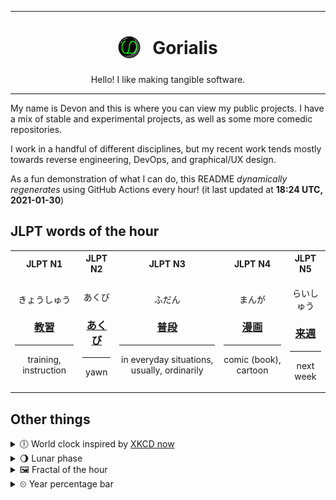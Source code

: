 ***

<h1 align="center">
<sub>
    <img src="readme/resources/avatar.png" height="36">
</sub>
&nbsp;
Gorialis
</h1>
<p align="center">
Hello! I like making tangible software.
</p>

***

My name is Devon and this is where you can view my public projects. I have a mix of stable and experimental projects, as well as some more comedic repositories.

I work in a handful of different disciplines, but my recent work tends mostly towards reverse engineering, DevOps, and graphical/UX design.

As a fun demonstration of what I can do, this README *dynamically regenerates* using GitHub Actions every hour! (it last updated at **18:24 UTC, 2021-01-30**)

<h2>JLPT words of the hour</h2>
<table>
    <tr>
        <th>JLPT N1</th>
        <th>JLPT N2</th>
        <th>JLPT N3</th>
        <th>JLPT N4</th>
        <th>JLPT N5</th>
    </tr>
    <tr>
        <td>
            <p align="center">きょうしゅう</p>
            <h3 align="center"><b><a href="https://jisho.org/search/%E6%95%99%E7%BF%92">教習</a></b></h3>
            <hr>
            <p align="center">training,<wbr> instruction</p>
        </td>
        <td>
            <p align="center">あくび</p>
            <h3 align="center"><b><a href="https://jisho.org/search/%E3%81%82%E3%81%8F%E3%81%B3">あくび</a></b></h3>
            <hr>
            <p align="center">yawn</p>
        </td>
        <td>
            <p align="center">ふだん</p>
            <h3 align="center"><b><a href="https://jisho.org/search/%E6%99%AE%E6%AE%B5">普段</a></b></h3>
            <hr>
            <p align="center">in everyday situations,<wbr> usually,<wbr> ordinarily</p>
        </td>
        <td>
            <p align="center">まんが</p>
            <h3 align="center"><b><a href="https://jisho.org/search/%E6%BC%AB%E7%94%BB">漫画</a></b></h3>
            <hr>
            <p align="center">comic (book),<wbr> cartoon</p>
        </td>
        <td>
            <p align="center">らいしゅう</p>
            <h3 align="center"><b><a href="https://jisho.org/search/%E6%9D%A5%E9%80%B1">来週</a></b></h3>
            <hr>
            <p align="center">next week</p>
        </td>
    </tr>
</table>

<h2>Other things</h2>
<details>
<summary>🕕  World clock inspired by <a href="https://xkcd.com/now">XKCD now</a></summary>

> <img src="generated/now.png" width="512">

</details>
<details>
<summary>🌖 Lunar phase</summary>

The moon is approximately 61.50% through its phase (Waning Gibbous).

</details>
<details>
<summary>&#x1f5bc; Fractal of the hour</summary>

> <img src="generated/fractal.png" width="512">

</details>
<details>
<summary>&#x23f2; Year percentage bar</summary>
<pre><code>2021 [█▁▁▁▁▁▁▁▁▁▁▁▁▁▁▁▁▁▁▁] 8.16%</code></pre>
</details>
